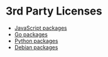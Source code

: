 # 3rd Party Licenses

- [JavaScript packages](javascript.md)
- [Go packages](golang.md)
- [Python packages](python.md)
- [Debian packages](debian.md)

